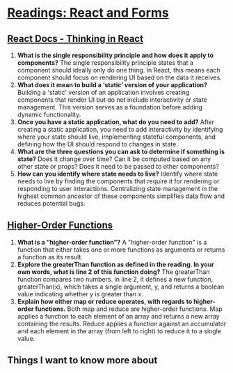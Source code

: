 # [Readings: React and Forms](https://github.com/codefellows/seattle-code-301d108/tree/main/class-04)

## [React Docs - Thinking in React](https://react.dev/learn/thinking-in-react)
1. **What is the single responsibility principle and how does it apply to components?** The single responsibility principle states that a component should ideally only do one thing. In React, this means each component should focus on rendering UI based on the data it receives.
2. **What does it mean to build a ‘static’ version of your application?** Building a 'static' version of an application involves creating components that render UI but do not include interactivity or state management. This version serves as a foundation before adding dynamic functionality.
3. **Once you have a static application, what do you need to add?** After creating a static application, you need to add interactivity by identifying where your state should live, implementing stateful components, and defining how the UI should respond to changes in state.
4. **What are the three questions you can ask to determine if something is state?** Does it change over time? Can it be computed based on any other state or props? Does it need to be passed to other components?
5. **How can you identify where state needs to live?** Identify where state needs to live by finding the components that require it for rendering or responding to user interactions. Centralizing state management in the highest common ancestor of these components simplifies data flow and reduces potential bugs.


## [Higher-Order Functions](https://eloquentjavascript.net/05_higher_order.html#h_xxCc98lOBK)

1. **What is a “higher-order function”?** A "higher-order function" is a function that either takes one or more functions as arguments or returns a function as its result.
2. **Explore the greaterThan function as defined in the reading. In your own words, what is line 2 of this function doing?** The greaterThan function compares two numbers. In line 2, it defines a new function, greaterThan(x), which takes a single argument, y, and returns a boolean value indicating whether y is greater than x.
3. **Explain how either map or reduce operates, with regards to higher-order functions.** Both map and reduce are higher-order functions. Map applies a function to each element of an array and returns a new array containing the results. Reduce applies a function against an accumulator and each element in the array (from left to right) to reduce it to a single value.


## Things I want to know more about




   



